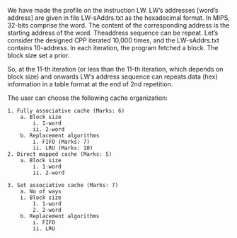 We have made the profile on the instruction LW.
LW’s addresses [word’s address] are given in file LW-sAddrs.txt as the hexadecimal format. In MIPS, 32-bits comprise the word. The content of the corresponding address is the starting address of the word. Theaddress sequence can be repeat. Let’s consider the designed CPP iterated 10,000 times, and the LW-sAddrs.txt contains 10-address. In each iteration, the program fetched a block. The block size set a prior.

So, at the 11-th iteration (or less than the 11-th iteration, which depends on block size) and onwards LW’s
address sequence can repeats.data (hex) information in a table format at the end of 2nd repetition. 

The user can choose the following cache organization:
```
1. Fully associative cache (Marks: 6)
	a. Block size
		i. 1-word
		ii. 2-word
	b. Replacement algorithms
		i. FIFO (Marks: 7)
		ii. LRU (Marks: 10)
2. Direct mapped cache (Marks: 5)
	a. Block size
		i. 1-word
		ii. 2-word

3. Set associative cache (Marks: 7)
	a. No of ways
	i. Block size
		1. 1-word
		2. 2-word
	b. Replacement algorithms
		i. FIFO
		ii. LRU
```
